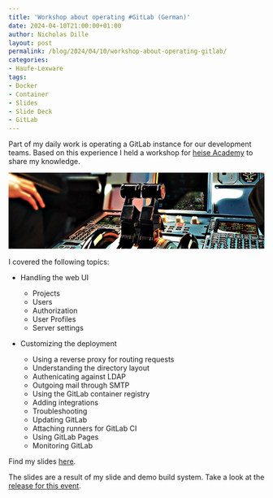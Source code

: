```yaml
---
title: 'Workshop about operating #GitLab (German)'
date: 2024-04-10T21:00:00+01:00
author: Nicholas Dille
layout: post
permalink: /blog/2024/04/10/workshop-about-operating-gitlab/
categories:
- Haufe-Lexware
tags:
- Docker
- Container
- Slides
- Slide Deck
- GitLab
---
```

Part of my daily work is operating a GitLab instance for our development teams. Based on this experience I held a workshop for [heise Academy](https://heise-academy.de/) to share my knowledge.

<img src="/media/2022/03/abby-ar-1uwzsExrKzY-unsplash.jpg" style="object-fit: cover; object-position: center 60%; width: 100%; height: 150px;" />

<!--more-->

I covered the following topics:

- Handling the web UI

  - Projects
  - Users
  - Authorization
  - User Profiles
  - Server settings

- Customizing the deployment

  - Using a reverse proxy for routing requests
  - Understanding the directory layout
  - Authenicating against LDAP
  - Outgoing mail through SMTP
  - Using the GitLab container registry
  - Adding integrations
  - Troubleshooting
  - Updating GitLab
  - Attaching runners for GitLab CI
  - Using GitLab Pages
  - Monitoring GitLab

Find my slides [here](/slides/2024-04-10/).

The slides are a result of my slide and demo build system. Take a look at the [release for this event](https://github.com/nicholasdille/container-slides/releases/tag/20240410.1).